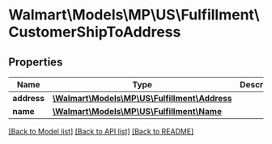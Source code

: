 # Walmart\Models\MP\US\Fulfillment\CustomerShipToAddress

## Properties

Name | Type | Description | Notes
------------ | ------------- | ------------- | -------------
**address** | [**\Walmart\Models\MP\US\Fulfillment\Address**](Address.md) |  | [optional]
**name** | [**\Walmart\Models\MP\US\Fulfillment\Name**](Name.md) |  | [optional]


[[Back to Model list]](./) [[Back to API list]](../../../../../README.md#supported-apis) [[Back to README]](../../../../../README.md)
